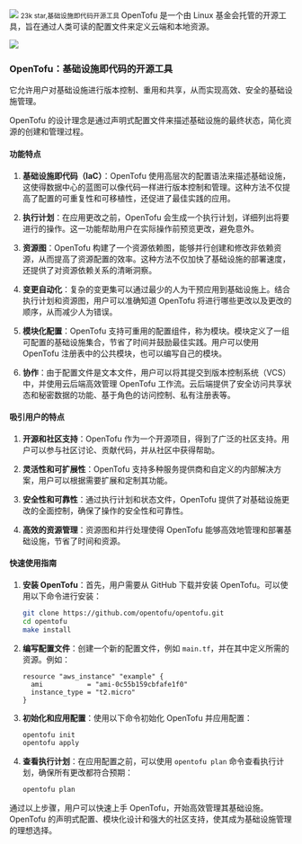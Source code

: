 <img src="/assets/image/241111-opentofu.png">
<small>23k star,基础设施即代码开源工具</small>
OpenTofu 是一个由 Linux 基金会托管的开源工具，旨在通过人类可读的配置文件来定义云端和本地资源。

![](/assets/image/241111-opentofu.png)

### OpenTofu：基础设施即代码的开源工具

它允许用户对基础设施进行版本控制、重用和共享，从而实现高效、安全的基础设施管理。

OpenTofu 的设计理念是通过声明式配置文件来描述基础设施的最终状态，简化资源的创建和管理过程。

#### 功能特点

1. **基础设施即代码（IaC）**：OpenTofu 使用高层次的配置语法来描述基础设施，这使得数据中心的蓝图可以像代码一样进行版本控制和管理。这种方法不仅提高了配置的可重复性和可移植性，还促进了最佳实践的应用。

2. **执行计划**：在应用更改之前，OpenTofu 会生成一个执行计划，详细列出将要进行的操作。这一功能帮助用户在实际操作前预览更改，避免意外。

3. **资源图**：OpenTofu 构建了一个资源依赖图，能够并行创建和修改非依赖资源，从而提高了资源配置的效率。这种方法不仅加快了基础设施的部署速度，还提供了对资源依赖关系的清晰洞察。

4. **变更自动化**：复杂的变更集可以通过最少的人为干预应用到基础设施上。结合执行计划和资源图，用户可以准确知道 OpenTofu 将进行哪些更改以及更改的顺序，从而减少人为错误。

5. **模块化配置**：OpenTofu 支持可重用的配置组件，称为模块。模块定义了一组可配置的基础设施集合，节省了时间并鼓励最佳实践。用户可以使用 OpenTofu 注册表中的公共模块，也可以编写自己的模块。

6. **协作**：由于配置文件是文本文件，用户可以将其提交到版本控制系统（VCS）中，并使用云后端高效管理 OpenTofu 工作流。云后端提供了安全访问共享状态和秘密数据的功能、基于角色的访问控制、私有注册表等。

#### 吸引用户的特点

1. **开源和社区支持**：OpenTofu 作为一个开源项目，得到了广泛的社区支持。用户可以参与社区讨论、贡献代码，并从社区中获得帮助。

2. **灵活性和可扩展性**：OpenTofu 支持多种服务提供商和自定义的内部解决方案，用户可以根据需要扩展和定制其功能。

3. **安全性和可靠性**：通过执行计划和状态文件，OpenTofu 提供了对基础设施更改的全面控制，确保了操作的安全性和可靠性。

4. **高效的资源管理**：资源图和并行处理使得 OpenTofu 能够高效地管理和部署基础设施，节省了时间和资源。

#### 快速使用指南

1. **安装 OpenTofu**：首先，用户需要从 GitHub 下载并安装 OpenTofu。可以使用以下命令进行安装：
   ```bash
   git clone https://github.com/opentofu/opentofu.git
   cd opentofu
   make install
   ```

2. **编写配置文件**：创建一个新的配置文件，例如 `main.tf`，并在其中定义所需的资源。例如：
   ```hcl
   resource "aws_instance" "example" {
     ami           = "ami-0c55b159cbfafe1f0"
     instance_type = "t2.micro"
   }
   ```

3. **初始化和应用配置**：使用以下命令初始化 OpenTofu 并应用配置：
   ```bash
   opentofu init
   opentofu apply
   ```

4. **查看执行计划**：在应用配置之前，可以使用 `opentofu plan` 命令查看执行计划，确保所有更改都符合预期：
   ```bash
   opentofu plan
   ```

通过以上步骤，用户可以快速上手 OpenTofu，开始高效管理其基础设施。OpenTofu 的声明式配置、模块化设计和强大的社区支持，使其成为基础设施管理的理想选择。

